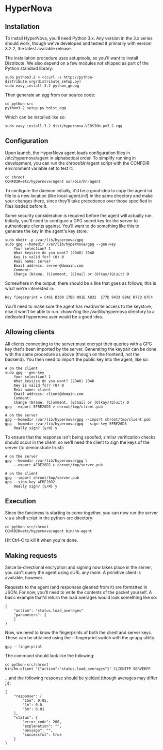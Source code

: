 HyperNova
=========

Installation
------------

To install HyperNova, you'll need Python 3.x. Any version in the 3.x series
should work, though we've developed and tested it primarily with version 3.2.2,
the latest available release.

The installation procedure uses setuptools, so you'll want to install
Distribute. We also depend on a few modules not shipped as part of the Python
standard library:

    sudo python3.2 < <(curl -s http://python-distribute.org/distribute_setup.py)
    sudo easy_install-3.2 python_gnupg

Then generate an egg from our source code:

    cd python-src
    python3.2 setup.py bdist_egg

Which can be installed like so:

    sudo easy_install-3.2 dist/hypernova-VERSION-py3.2.egg

Configuration
-------------

Upon launch, the HyperNova agent loads configuration files in
/etc/hypernova/agent in alphabetical order. To simplify running in development,
you can run the chroot/bin/agent script with the CONFDIR environment variable
set to test it:

    cd chroot
    CONFDIR=etc/hypernova/agent usr/bin/hn-agent

To configure the daemon initially, it'd be a good idea to copy the agent.ini
file to a new location (like local-agent.ini!) in the same directory and make
your changes there, since they'll take precedence over those specified in files
loaded before it.

Some security consideration is required before the agent will actually run.
Initially, you'll need to configure a GPG secret key for the server to
authenticate clients against. You'll want to do something like this to generate
the key in the agent's key store:

    sudo mkdir -p /var/lib/hypernova/gpg
    sudo gpg --homedir /var/lib/hypernova/gpg --gen-key
        Your selection? 1
        What keysize do you want? (2048) 2048
        Key is valid for? (0) 0
        Real name: server
        Email address: server@domain.com
        Comment:
        Change (N)ame, (C)omment, (E)mail or (O)kay/(Q)uit? O

Somewhere in the output, there should be a line that goes as follows; this is
what we're interested in:

    Key fingerprint = C461 B300 17B0 091E A832  177D 9433 88AC D723 87C4

You'll need to make sure the agent has read/write access to the keystore, else
it won't be able to run. chown'ing the /var/lib/hypernova directory to a
dedicated hypernova user would be a good idea.

Allowing clients
----------------

All clients connecting to the server must encrypt their queries with a GPG key
that's been imported by the server. Generating the keypair can be done with the
same procedure as above (though on the frontend, not the backend). You then need
to import the public key into the agent, like so:

    # on the client
    sudo gpg --gen-key
        Your selection? 1
        What keysize do you want? (2048) 2048
        Key is valid for? (0) 0
        Real name: client
        Email address: client@domain.com
        Comment:
        Change (N)ame, (C)omment, (E)mail or (O)kay/(Q)uit? O
    gpg --export 5FBE20D3 > chroot/tmp/client.pub

    # on the server
    gpg --homedir /var/lib/hypernova/gpg --import chroot/tmp/client.pub
    gpg --homedir /var/lib/hypernova/gpg --sign-key 5FBE20D3
        Really sign? (y/N) y

To ensure that the response isn't being spoofed, similar verification checks
should occur in the client, so we'll need the client to sign the keys of the
server (to demonstrate trust):

    # on the server
    gpg --homedir /var/lib/hypernova/gpg \
        --export 4FBE20D2 > chroot/tmp/server.pub

    # on the client
    gpg --import chroot/tmp/server.pub
    gpg --sign-key 4FBE20D2
        Really sign? (y/N) y

Execution
---------

Since the fanciness is starting to come together, you can now run the server via
a shell script in the python-src directory:

    cd python-src/chroot
    CONFDIR=etc/hypernova/agent bin/hn-agent

Hit Ctrl-C to kill it when you're done.

Making requests
---------------

Since bi-directional encryption and signing now takes place in the server, you
can't query the agent using cURL any more. A primitive client is available,
however.

Requests to the agent (and responses gleaned from it) are formatted in JSON. For
now, you'll need to write the contents of the packet yourself. A basic example
that'd return the load averages would look something like so:

    {
        "action": "status.load_averages"
        "parameters": {
        }
    }

Now, we need to know the fingerprints of both the client and server keys. These
can be obtained using the --fingerprint switch with the gnupg utility:

    gpg --fingerprint

The command should look like the following:

    cd python-src/chroot
    bin/hn-client '{"action":"status.load_averages"}' CLIENTFP SERVERFP

...and the following response should be yielded (though averages may differ ;)):

    {
        "response": {
            "15m": 0.05,
            "1m": 0.0,
            "5m": 0.01
        },
        "status": {
            "error_code": 200,
            "explanation": "",
            "message": "",
            "successful": true
        }
    }
